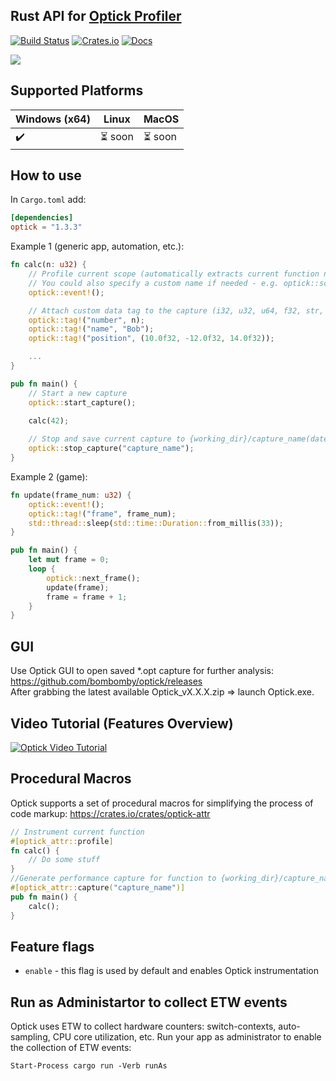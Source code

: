 ## Rust API for [Optick Profiler](https://github.com/bombomby/optick)
[![Build Status](https://github.com/bombomby/optick-rs/workflows/Rust/badge.svg)](https://github.com/bombomby/optick-rs/actions?workflow=Rust)
[![Crates.io](https://img.shields.io/crates/v/optick.svg)](https://crates.io/crates/optick)
[![Docs](https://docs.rs/optick/badge.svg)](https://docs.rs/optick)

![](https://optick.dev/images/screenshots/optick/Optick.png)

## Supported Platforms
| Windows (x64) | Linux | MacOS |
| ------------- | ----- | ----- |
| :heavy_check_mark: | :hourglass_flowing_sand: soon | :hourglass_flowing_sand: soon |

## How to use

In `Cargo.toml` add:

```toml
[dependencies]
optick = "1.3.3"
```

Example 1 (generic app, automation, etc.):

```rust
fn calc(n: u32) {
	// Profile current scope (automatically extracts current function name)
	// You could also specify a custom name if needed - e.g. optick::scope!("calc");
	optick::event!();

	// Attach custom data tag to the capture (i32, u32, u64, f32, str, vec3)
	optick::tag!("number", n);
	optick::tag!("name", "Bob");
	optick::tag!("position", (10.0f32, -12.0f32, 14.0f32));

	...
}

pub fn main() {
	// Start a new capture
	optick::start_capture();

	calc(42);
	
	// Stop and save current capture to {working_dir}/capture_name(date-time).opt
	optick::stop_capture("capture_name"); 
}
```

Example 2 (game):

```rust
fn update(frame_num: u32) {
    optick::event!();
    optick::tag!("frame", frame_num);
    std::thread::sleep(std::time::Duration::from_millis(33));
}

pub fn main() {
    let mut frame = 0; 
    loop {
        optick::next_frame();
        update(frame);
        frame = frame + 1;
    }
}
```

## GUI

Use Optick GUI to open saved *.opt capture for further analysis:
https://github.com/bombomby/optick/releases <br/>
After grabbing the latest available Optick_vX.X.X.zip => launch Optick.exe.

## Video Tutorial (Features Overview)
[![Optick Video Tutorial](https://github.com/bombomby/brofiler/blob/gh-pages/images/VideoThumbnail.jpg)](https://www.youtube.com/watch?v=p57TV5342fo)

## Procedural Macros
Optick supports a set of procedural macros for simplifying the process of code markup:
https://crates.io/crates/optick-attr
```rust
// Instrument current function
#[optick_attr::profile]
fn calc() {
    // Do some stuff
}
//Generate performance capture for function to {working_dir}/capture_name(date-time).opt.
#[optick_attr::capture("capture_name")]
pub fn main() {
    calc();
}
```

## Feature flags

- `enable` - this flag is used by default and enables Optick instrumentation

## Run as Administartor to collect ETW events
Optick uses ETW to collect hardware counters: switch-contexts, auto-sampling, CPU core utilization, etc.
Run your app as administrator to enable the collection of ETW events:
```
Start-Process cargo run -Verb runAs
```
